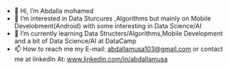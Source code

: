 - 👋 Hi, I’m Abdalla mohamed
- 👀 I’m interested in Data Sturcures ,Algorithms but mainly on Mobile Develobment(Android) with some interesting in Data Science/AI
- 🌱 I’m currently learning Data Structers/Algorithms,Mobile Development and a bit of Data Science/AI at DataCamp
- 📫 How to reach me my E-mail: abdallamusa103@gmail.com or contact me at linkedIn At: www.linkedin.com/in/abdallamusa


<!---
abdallamohamed12/abdallamohamed12 is a ✨ special ✨ repository because its `README.md` (this file) appears on your GitHub profile.
You can click the Preview link to take a look at your changes.
--->
